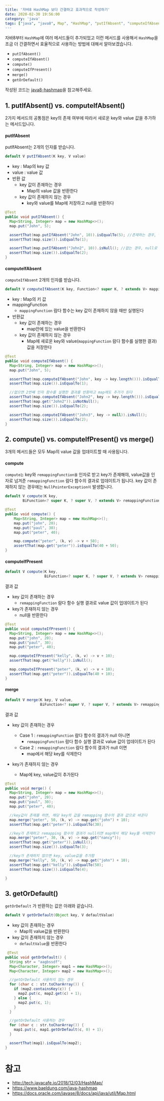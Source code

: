 ```yaml
---
title: '자바8 HashMap 보다 간결하고 효과적으로 작성하기'
date: 2020-02-30 19:56:00
category: 'java'
tags: ["java", "java8", Map", "HashMap", "putIfAbsent", "computeIfAbsent", "compute", "computeIfPresent", "getOrDefault", "자바", "자바8", "맵"]
---
```


자바8부터 `HashMap`에 여러 메서드들이 추가되었고 이런 메서드를 사용해서 `HashMap`을 조금 더 간결하면서 효율적으로 사용하는 방법에 대해서 알아보겠습니다.

- `putIfAbsent()`
- `computeIfAbsent()`
- `compute()`
- `computeIfPresent()`
- `merge()`
- `getOrDefault()`

작성된 코드는 [java8-hashmap](https://github.com/kenshin579/tutorials-java/tree/master/java8-hashmap)을 참고해주세요. 

## 1. putIfAbsent() vs. computeIfAbsent()

2가지 메서드의 공통점은 key의 존재 여부에 따라서 새로운 key와 value 값을 추가하는 메서드입니다. 

#### putIfAbsent

putIfAbsent는 2개의 인자를 받습니다. 

```java
default V putIfAbsent(K key, V value) 
```

- key : Map의 key 값
- value :  value 값
- 반환 값
  - key 값이 존재하는 경우
    - Map의 value 값을 반환한다
  - key 값이 존재하지 않는 경우
    - key와 value를 Map에 저장하고 null을 반환하다


```java
@Test
public void putIfAbsent() {
  Map<String, Integer> map = new HashMap<>();
  map.put("John", 5);

  assertThat(map.putIfAbsent("John", 10)).isEqualTo(5); //존재하는 경우, value값을 반환한다
  assertThat(map.size()).isEqualTo(1);

  assertThat(map.putIfAbsent("John2", 10)).isNull(); //없는 경우, null로 반환하고 map에 저장함
  assertThat(map.size()).isEqualTo(2);
}
```

#### computeIfAbsent

`computeIfAbsent` 2개의 인자를 받습니다. 

```java
default V computeIfAbsent(K key, Function<? super K, ? extends V> mappingFunction)
```
- key : Map의 키 값
- mappingFunction
  - `mappingFunction` 람다 함수는 key 값이 존재하지 않을 때만 실행된다
- 반환값 
  - key 값이 존재하는 경우
    - map안에 있는 value을 반환한다
  - key 값이 존재하지 않는 경우
    - Map에 새로운 key와 value(`mappingFunction` 람다 함수를 실행한 결과) 값을 저장한다


```java
@Test
public void computeIfAbsent() {
  Map<String, Integer> map = new HashMap<>();
  map.put("John", 5);

  assertThat(map.computeIfAbsent("John", key -> key.length())).isEqualTo(5); //존재하면 value값을 반환함
  assertThat(map.size()).isEqualTo(1);

  //없으면 2번째 인자 함수를 실행한 결과를 반환하고 map에도 추가가 된다
  assertThat(map.computeIfAbsent("John2", key -> key.length())).isEqualTo("John2".length());
  assertThat(map.get("John2")).isNotNull();
  assertThat(map.size()).isEqualTo(2);

  assertThat(map.computeIfAbsent("John3", key -> null)).isNull();
  assertThat(map.size()).isEqualTo(2);
}

```


## 2. compute() vs. computeIfPresent() vs merge()

3개의 메서드들은 모두 Map의 value 값을 업데이트할 때 사용됩니다. 

#### compute

`compute는` key와 `remappingFunction을` 인자로 받고 key가 존재해야, value값을 인자로 넘겨준 `remappingFunction` 람다 함수의 결과로 업데이트가 됩니다. key 값이 존재하지 않는 경우에는 `NullPointerException이` 발생합니다. 

```java
default V compute(K key,
        BiFunction<? super K, ? super V, ? extends V> remappingFunction)
```


```java
@Test
public void compute() {
    Map<String, Integer> map = new HashMap<>();
    map.put("john", 20);
    map.put("paul", 30);
    map.put("peter", 40);

    map.compute("peter", (k, v) -> v + 50);
    assertThat(map.get("peter")).isEqualTo(40 + 50);
}
```

#### computeIfPresent

```java
default V compute(K key,
                  BiFunction<? super K, ? super V, ? extends V> remappingFunction)
```

결과 값

- key 값이 존재하는 경우
  - `remappingFunction` 람다 함수 실행 결과로 value 값이 업데이트가 된다
- key가 존재하지 않는 경우
  - null을 반환한다

```java
@Test
public void computeIfPresent() {
  Map<String, Integer> map = new HashMap<>();
  map.put("john", 20);
  map.put("paul", 30);
  map.put("peter", 40);

  map.computeIfPresent("kelly", (k, v) -> v + 10);
  assertThat(map.get("kelly")).isNull();

  map.computeIfPresent("peter", (k, v) -> v + 10);
  assertThat(map.get("peter")).isEqualTo(40 + 10);
}
```

#### merge


```java
default V merge(K key, V value,
                BiFunction<? super V, ? super V, ? extends V> remappingFunction)
```

결과 값

- key 값이 존재하는 경우

  - Case 1 : `remappingFunction` 람다 함수의 결과가 null 아니면
    - `remappingFunction` 람다 함수 실행 결과로 value 값이 업데이트가 된다
  - Case 2 : `remappingFunction` 람다 함수의 결과가 null 이면
    - map에서 해당 key를 삭제한다

- key가 존재하지 않는 경우

  - Map에 key, value값이 추가된다



```java
@Test
public void merge() {
  Map<String, Integer> map = new HashMap<>();
  map.put("john", 20);
  map.put("paul", 30);
  map.put("peter", 40);

  //key값이 존재를 하면, 해당 key의 값을 remapping 함수의 결과 값으로 바꾼다
  map.merge("peter", 50, (k, v) -> map.get("john") + 10);
  assertThat(map.get("peter")).isEqualTo(30);

  //key가 존재하고 remapping 함수의 결과가 null이면 map에서 해당 key를 삭제한다
  map.merge("peter", 30, (k, v) -> map.get("nancy"));
  assertThat(map.get("peter")).isNull();
  assertThat(map.size()).isEqualTo(3);

  //key가 존재하지 않으면 key, value값을 추가함
  map.merge("kelly", 50, (k, v) -> map.get("john") + 10);
  assertThat(map.get("kelly")).isEqualTo(50);
  assertThat(map.size()).isEqualTo(4);

}
```

## 3. getOrDefault()

`getOrDefault` 가 반환하는 값은 아래와 같습니다. 

```java
default V getOrDefault(Object key, V defaultValue)
```

- key 값이 존재하는 경우
  - Map의 value값을 반환한다
- key 값이 존재하지 않는 경우
  - `defaultValue`을 반환한다

```java
 @Test
public void getOrDefault() {
  String str = "aagbssdf";
  Map<Character, Integer> map1 = new HashMap<>();
  Map<Character, Integer> map2 = new HashMap<>();

  //getOrDefault 사용하지 않는 경우
  for (char c : str.toCharArray()) {
    if (map2.containsKey(c)) {
      map2.put(c, map2.get(c) + 1);
    } else {
      map2.put(c, 1);
    }
  }

  //getOrDefault 사용하는 경우
  for (char c : str.toCharArray()) {
    map1.put(c, map1.getOrDefault(c, 0) + 1);
  }

  assertThat(map1).isEqualTo(map2);
}
```

# 참고

* http://tech.javacafe.io/2018/12/03/HashMap/
* https://www.baeldung.com/java-hashmap
* https://docs.oracle.com/javase/8/docs/api/java/util/Map.html

